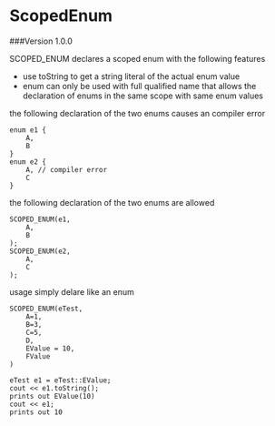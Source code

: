 # ScopedEnum
###Version
1.0.0

SCOPED_ENUM declares a scoped enum with the following features
* use toString to get a string literal of the actual enum value
* enum can only be used with full qualified name that allows the declaration of enums
  in the same scope with same enum values

the following declaration of the two enums causes an compiler error
```
enum e1 {
	A,
	B
}
enum e2 {
	A, // compiler error
	C
}
```
the following declaration of the two enums are allowed
```
SCOPED_ENUM(e1,
	A,
	B
);
SCOPED_ENUM(e2,
	A,
	C
);
```
usage simply delare like an enum
```
SCOPED_ENUM(eTest,
	A=1,
	B=3,
	C=5,
	D,
	EValue = 10,
	FValue
)

eTest e1 = eTest::EValue;
cout << e1.toString();
prints out EValue(10)
cout << e1;
prints out 10
```


